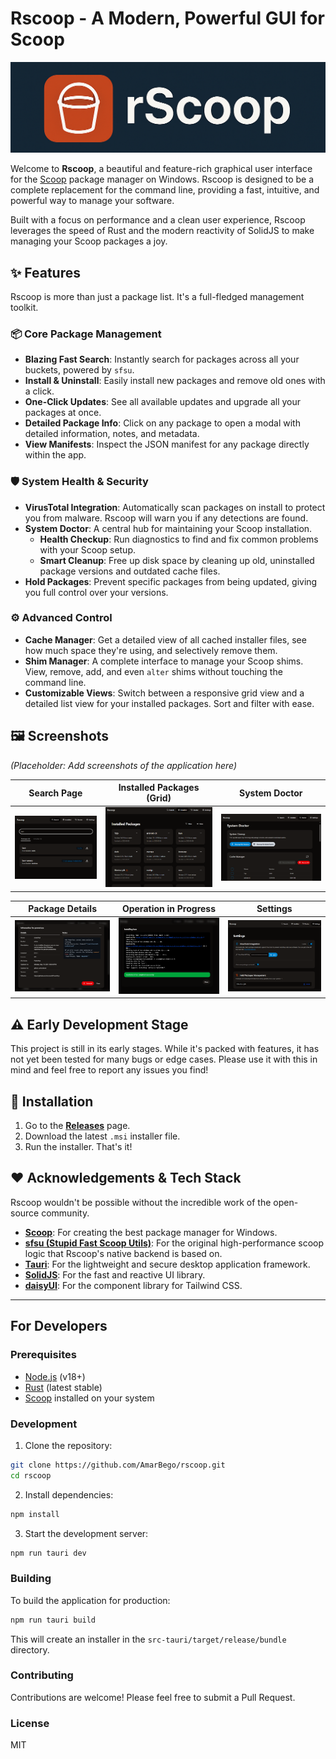 # Rscoop - A Modern, Powerful GUI for Scoop

![Rscoop Showcase Banner](pics/logo.png)

Welcome to **Rscoop**, a beautiful and feature-rich graphical user interface for the [Scoop](https://scoop.sh/) package manager on Windows. Rscoop is designed to be a complete replacement for the command line, providing a fast, intuitive, and powerful way to manage your software.

Built with a focus on performance and a clean user experience, Rscoop leverages the speed of Rust and the modern reactivity of SolidJS to make managing your Scoop packages a joy.

## ✨ Features

Rscoop is more than just a package list. It's a full-fledged management toolkit.

### 📦 Core Package Management
- **Blazing Fast Search**: Instantly search for packages across all your buckets, powered by `sfsu`.
- **Install & Uninstall**: Easily install new packages and remove old ones with a click.
- **One-Click Updates**: See all available updates and upgrade all your packages at once.
- **Detailed Package Info**: Click on any package to open a modal with detailed information, notes, and metadata.
- **View Manifests**: Inspect the JSON manifest for any package directly within the app.

### 🛡️ System Health & Security
- **VirusTotal Integration**: Automatically scan packages on install to protect you from malware. Rscoop will warn you if any detections are found.
- **System Doctor**: A central hub for maintaining your Scoop installation.
    - **Health Checkup**: Run diagnostics to find and fix common problems with your Scoop setup.
    - **Smart Cleanup**: Free up disk space by cleaning up old, uninstalled package versions and outdated cache files.
- **Hold Packages**: Prevent specific packages from being updated, giving you full control over your versions.

### ⚙️ Advanced Control
- **Cache Manager**: Get a detailed view of all cached installer files, see how much space they're using, and selectively remove them.
- **Shim Manager**: A complete interface to manage your Scoop shims. View, remove, add, and even `alter` shims without touching the command line.
- **Customizable Views**: Switch between a responsive grid view and a detailed list view for your installed packages. Sort and filter with ease.

## 🖼️ Screenshots

*(Placeholder: Add screenshots of the application here)*

| Search Page | Installed Packages (Grid) | System Doctor |
| :---: | :---: | :---: |
| ![Search Page](pics/search.png) | ![Installed Packages Grid View](pics/installedGRID.png) | ![System Doctor Page](pics/doctor.png) |

| Package Details | Operation in Progress | Settings |
| :---: | :---: | :---: |
| ![Package Details Modal](pics/information.png) | ![Operation Modal](pics/installation.png) | ![Settings Page](pics/settings.png) |


## ⚠️ Early Development Stage

This project is still in its early stages. While it's packed with features, it has not yet been tested for many bugs or edge cases. Please use it with this in mind and feel free to report any issues you find!

## 🚀 Installation

1.  Go to the [**Releases**](https://github.com/AmarBego/rscoop/releases) page.
2.  Download the latest `.msi` installer file.
3.  Run the installer. That's it!

## ❤️ Acknowledgements & Tech Stack

Rscoop wouldn't be possible without the incredible work of the open-source community.

-   **[Scoop](https://scoop.sh/)**: For creating the best package manager for Windows.
-   **[sfsu (Stupid Fast Scoop Utils)](https://github.com/winpax/sfsu)**: For the original high-performance scoop logic that Rscoop's native backend is based on.
-   **[Tauri](https://tauri.app/)**: For the lightweight and secure desktop application framework.
-   **[SolidJS](https://www.solidjs.com/)**: For the fast and reactive UI library.
-   **[daisyUI](https://daisyui.com/)**: For the component library for Tailwind CSS.

---

## For Developers

### Prerequisites

- [Node.js](https://nodejs.org/) (v18+)
- [Rust](https://www.rust-lang.org/tools/install) (latest stable)
- [Scoop](https://scoop.sh/) installed on your system

### Development

1. Clone the repository:

```bash
git clone https://github.com/AmarBego/rscoop.git
cd rscoop
```

2. Install dependencies:

```bash
npm install
```

3. Start the development server:

```bash
npm run tauri dev
```

### Building

To build the application for production:

```bash
npm run tauri build
```

This will create an installer in the `src-tauri/target/release/bundle` directory.

### Contributing

Contributions are welcome! Please feel free to submit a Pull Request.

### License

MIT

